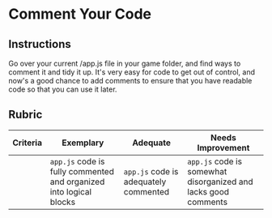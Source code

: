 # Comment Your Code

## Instructions

Go over your current /app.js file in your game folder, and find ways to comment it and tidy it up. It's very easy for code to get out of control, and now's a good chance to add comments to ensure that you have readable code so that you can use it later.

## Rubric

| Criteria | Exemplary                                                          | Adequate                              | Needs Improvement                                              |
| -------- | ------------------------------------------------------------------ | ------------------------------------- | -------------------------------------------------------------- |
|          | `app.js` code is fully commented and organized into logical blocks | `app.js` code is adequately commented | `app.js` code is somewhat disorganized and lacks good comments |
